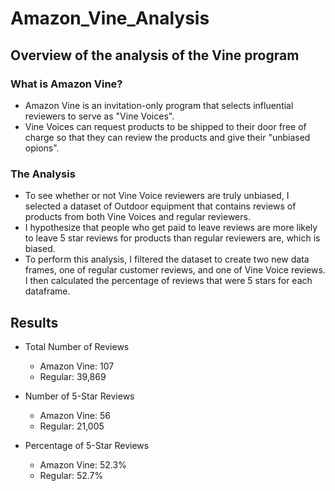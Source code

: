 # Amazon_Vine_Analysis
## Overview of the analysis of the Vine program
### What is Amazon Vine?

* Amazon Vine is an invitation-only program that selects influential reviewers to serve as "Vine Voices". 
* Vine Voices can request products to be shipped to their door free of charge so that they can review the products and give their "unbiased opions".

### The Analysis

* To see whether or not Vine Voice reviewers are truly unbiased, I selected a dataset of Outdoor equipment that contains reviews of products from both Vine Voices and regular reviewers.
* I hypothesize that people who get paid to leave reviews are more likely to leave 5 star reviews for products than regular reviewers are, which is biased. 
* To perform this analysis, I filtered the dataset to create two new data frames, one of regular customer reviews, and one of Vine Voice reviews. I then calculated the percentage of reviews that were 5 stars for each dataframe.

## Results

* Total Number of Reviews
  * Amazon Vine: 107
  * Regular: 39,869

* Number of 5-Star Reviews
  * Amazon Vine: 56
  * Regular: 21,005

* Percentage of 5-Star Reviews
  * Amazon Vine: 52.3%
  * Regular: 52.7%
